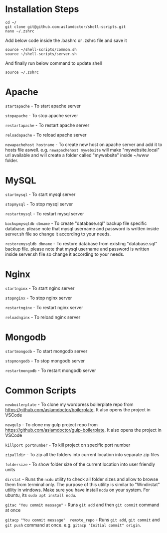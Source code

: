 # Installation Steps
```
cd ~/
git clone git@github.com:aslamdoctor/shell-scripts.git
nano ~/.zshrc
```

Add below code inside the .bashrc or .zshrc file and save it
```
source ~/shell-scripts/common.sh
source ~/shell-scripts/server.sh
```

And finally run below command to update shell
```
source ~/.zshrc
```

# Apache
`startapache` - To start apache server

`stopapache` - To stop apache server

`restartapache` - To restart apache server

`reloadapache` - To reload apache server

`newapachehost hostname` - To create new host on apache server and add it to hosts file aswell. e.g. `newapachehost mywebsite` will make "mywebsite.local" url available and will create a folder called "mywebsite" inside ~/www folder.

# MySQL
`startmysql` - To start mysql server

`stopmysql` - To stop mysql server

`restartmysql` - To restart mysql server

`backupmysqldb dbname` - To create "database.sql" backup file specific database. please note that mysql username and password is written inside server.sh file so change it according to your needs.

`restoremysqldb dbname` - To restore database from existing "database.sql" backup file. please note that mysql username and password is written inside server.sh file so change it according to your needs.

# Nginx
`startnginx` - To start nginx server

`stopnginx` - To stop nginx server

`restartnginx` - To restart nginx server

`reloadnginx` - To reload nginx server


# Mongodb
`startmongodb` - To start mongodb server

`stopmongodb` - To stop mongodb server

`restartmongodb` - To restart mongodb server


# Common Scripts
`newboilerplate` - To clone my wordpress boilerplate repo from https://github.com/aslamdoctor/boilerplate. It also opens the project in VSCode

`newgulp` - To clone my gulp project repo from https://github.com/aslamdoctor/gulp-boilerplate. It also opens the project in VSCode

`killport portnumber` - To kill project on specific port number

`zipalldir` - To zip all the folders into current location into separate zip files

`foldersize` - To show folder size of the current location into user friendly units

`dirstat` - Runs the `ncdu` utility to check all folder sizes and allow to browse them from terminal only. The purpose of this utility is similar to "Windirstat" utility in windows. Make sure you have install `ncdu` on your system. For ubuntu, its `sudo apt install ncdu`.

`gitac "You commit message"` - Runs `git add` and then `git commit` command at once

`gitacp "You commit message"  remote_repo` - Runs `git add`, `git commit` and `git push` command at once. e.g. `gitacp "Initial commit" origin`.




